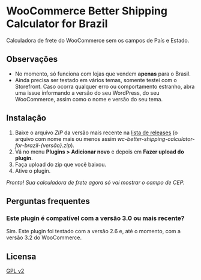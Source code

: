 # WooCommerce Better Shipping Calculator for Brazil

Calculadora de frete do WooCommerce sem os campos de País e Estado. 

## Observações

- No momento, só funciona com lojas que vendem **apenas** para o Brasil.
- Ainda precisa ser testado em vários temas, somente testei com o Storefront. Caso ocorra qualquer erro ou comportamento estranho, abra uma issue informando a versão do seu WordPress, do seu WooCommerce, assim como o nome e versão do seu tema.

## Instalação

1. Baixe o arquivo *ZIP* da versão mais recente na [lista de releases](https://github.com/luizbills/wc-better-shipping-calculator-for-brazil/releases) (o arquivo com nome mais ou menos assim *wc-better-shipping-calculator-for-brazil-{versão}.zip*).
1. Vá no menu **Plugins > Adicionar novo** e depois em **Fazer upload do plugin**.
1. Faça upload do zip que você baixou.
1. Ative o plugin.

*Pronto! Sua calculadora de frete agora só vai mostrar o campo de CEP.*

## Perguntas frequentes

### Este plugin é compatível com a versão 3.0 ou mais recente?
Sim. Este plugin foi testado com a versão 2.6 e, até o momento, com a versão 3.2 do WooCommerce.

## Licensa

[GPL v2](https://github.com/luizbills/wc-better-shipping-calculator-for-brazil/blob/master/LICENSE)
